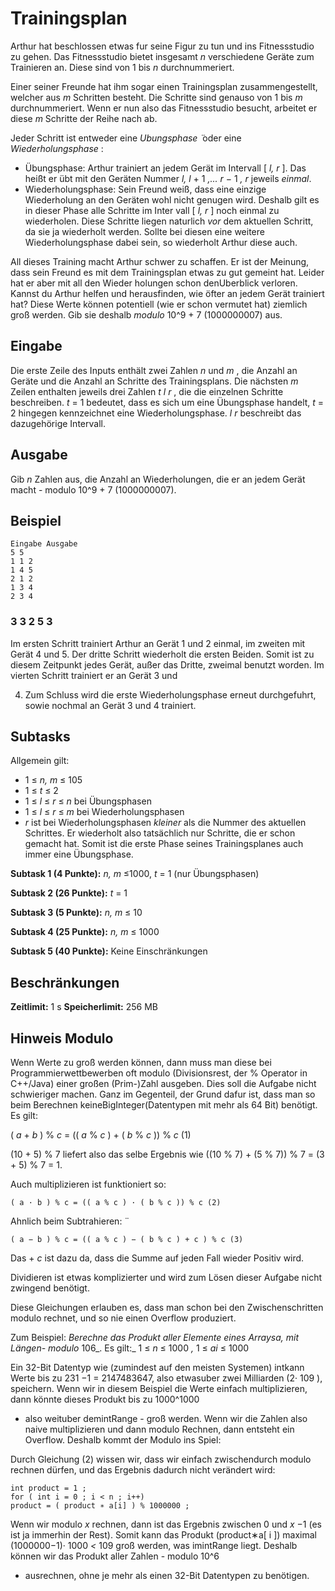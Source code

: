 # Trainingsplan

Arthur hat beschlossen etwas fur seine Figur zu tun und ins Fitnessstudio zu gehen. Das Fitnessstudio bietet insgesamt _n_ verschiedene Geräte zum Trainieren an. Diese sind von 1 bis
_n_ durchnummeriert.

Einer seiner Freunde hat ihm sogar einen Trainingsplan zusammengestellt, welcher aus _m_ Schritten besteht. Die Schritte sind genauso von 1 bis _m_ durchnummeriert. Wenn er nun also das Fitnessstudio besucht, arbeitet er diese _m_ Schritte der Reihe nach ab.

Jeder Schritt ist entweder eine _Ubungsphase ̈_ oder eine _Wiederholungsphase_ :

- Übungsphase: Arthur trainiert an jedem Gerät im Intervall [ _l, r_ ]. Das heißt er übt mit den Geräten Nummer _l, l_ + 1 _,... r_ − 1 _, r_ jeweils _einmal_.
- Wiederholungsphase: Sein Freund weiß, dass eine einzige Wiederholung an den Geräten wohl nicht genugen wird. Deshalb gilt es in dieser Phase alle Schritte im Inter     vall [ _l, r_ ] noch einmal zu wiederholen. Diese Schritte liegen naturlich _vor_ dem aktuellen Schritt, da sie ja wiederholt werden. Sollte bei diesen eine weitere Wiederholungsphase dabei sein, so wiederholt Arthur diese auch.

All dieses Training macht Arthur schwer zu schaffen. Er ist der Meinung, dass sein Freund es mit dem Trainingsplan etwas zu gut gemeint hat. Leider hat er aber mit all den Wieder holungen schon denUberblick verloren. Kannst du Arthur helfen und herausfinden, wie öfter an jedem Gerät trainiert hat? Diese Werte können potentiell (wie er schon vermutet hat) ziemlich groß werden. Gib sie deshalb _modulo_ 10^9 + 7 (1000000007) aus.

## Eingabe

Die erste Zeile des Inputs enthält zwei Zahlen _n_ und _m_ , die Anzahl an Geräte und die Anzahl an Schritte des Trainingsplans. Die nächsten _m_ Zeilen enthalten jeweils drei Zahlen _t l r_ , die die einzelnen Schritte beschreiben. _t_ = 1 bedeutet, dass es sich um eine Übungsphase handelt, _t_ = 2 hingegen kennzeichnet eine Wiederholungsphase. _l r_ beschreibt das dazugehörige Intervall.

## Ausgabe

Gib _n_ Zahlen aus, die Anzahl an Wiederholungen, die er an jedem Gerät macht - modulo 10^9 + 7 (1000000007).

## Beispiel

```
Eingabe Ausgabe
5 5
1 1 2
1 4 5
2 1 2
1 3 4
2 3 4
```
### 3 3 2 5 3

Im ersten Schritt trainiert Arthur an Gerät 1 und 2 einmal, im zweiten mit Gerät 4 und 5. Der dritte Schritt wiederholt die ersten Beiden. Somit ist zu diesem Zeitpunkt jedes Gerät, außer das Dritte, zweimal benutzt worden. Im vierten Schritt trainiert er an Gerät 3 und

4. Zum Schluss wird die erste Wiederholungsphase erneut durchgefuhrt, sowie nochmal an Gerät 3 und 4 trainiert.

## Subtasks

Allgemein gilt:

- 1 ≤ _n, m_ ≤ 105
- 1 ≤ _t_ ≤ 2
- 1 ≤ _l_ ≤ _r_ ≤ _n_ bei Übungsphasen
- 1 ≤ _l_ ≤ _r_ ≤ _m_ bei Wiederholungsphasen
- _r_ ist bei Wiederholungsphasen _kleiner_ als die Nummer des aktuellen Schrittes. Er wiederholt also tatsächlich nur Schritte, die er schon gemacht hat. Somit ist die erste Phase seines Trainingsplanes auch immer eine Übungsphase.
    
**Subtask 1 (4 Punkte):** _n, m_ ≤1000, _t_ = 1 (nur Übungsphasen)

**Subtask 2 (26 Punkte):** _t_ = 1

**Subtask 3 (5 Punkte):** _n, m_ ≤ 10

**Subtask 4 (25 Punkte):** _n, m_ ≤ 1000

**Subtask 5 (40 Punkte):** Keine Einschränkungen

## Beschränkungen

**Zeitlimit:** 1 s **Speicherlimit:** 256 MB

## Hinweis Modulo

Wenn Werte zu groß werden können, dann muss man diese bei Programmierwettbewerben oft modulo (Divisionsrest, der % Operator in C++/Java) einer großen (Prim-)Zahl ausgeben. Dies soll die Aufgabe nicht schwieriger machen. Ganz im Gegenteil, der Grund dafur ist, dass man so beim Berechnen keineBigInteger(Datentypen mit mehr als 64 Bit) benötigt. Es gilt:

( _a_ + _b_ ) % _c_ = (( _a_ % _c_ ) + ( _b_ % _c_ )) % _c_ (1)

(10 + 5) % 7 liefert also das selbe Ergebnis wie ((10 % 7) + (5 % 7)) % 7 = (3 + 5) % 7 = 1.

Auch multiplizieren ist funktioniert so:

```
( a · b ) % c = (( a % c ) · ( b % c )) % c (2)
```
Ahnlich beim Subtrahieren: ̈

```
( a − b ) % c = (( a % c ) − ( b % c ) + c ) % c (3)
```
Das + _c_ ist dazu da, dass die Summe auf jeden Fall wieder Positiv wird.

Dividieren ist etwas komplizierter und wird zum Lösen dieser Aufgabe nicht zwingend benötigt.

Diese Gleichungen erlauben es, dass man schon bei den Zwischenschritten modulo rechnet,
und so nie einen Overflow produziert.

Zum Beispiel: _Berechne das Produkt aller Elemente eines Arraysa, mit Längen- modulo_
106_. Es gilt:_ 1 ≤ _n_ ≤ 1000 _,_ 1 ≤ _ai_ ≤ 1000

Ein 32-Bit Datentyp wie (zumindest auf den meisten Systemen) intkann Werte bis zu
231 −1 = 2147483647, also etwasuber zwei Milliarden (2· 109 ), speichern. Wenn wir in
diesem Beispiel die Werte einfach multiplizieren, dann könnte dieses Produkt bis zu 1000^1000

- also weituber demintRange - groß werden. Wenn wir die Zahlen also naive multiplizieren
und dann modulo Rechnen, dann entsteht ein Overflow. Deshalb kommt der Modulo ins
Spiel:

Durch Gleichung (2) wissen wir, dass wir einfach zwischendurch modulo rechnen dürfen, und
das Ergebnis dadurch nicht verändert wird:

```
int product = 1 ;
for ( int i = 0 ; i < n ; i++)
product = ( product ∗ a[i] ) % 1000000 ;
```
Wenn wir modulo _x_ rechnen, dann ist das Ergebnis zwischen 0 und _x_ −1 (es ist ja immerhin
der Rest). Somit kann das Produkt (product∗a[ i ]) maximal (1000000−1)· 1000 _<_ 109 groß
werden, was imintRange liegt. Deshalb können wir das Produkt aller Zahlen - modulo 10^6

- ausrechnen, ohne je mehr als einen 32-Bit Datentypen zu benötigen.
